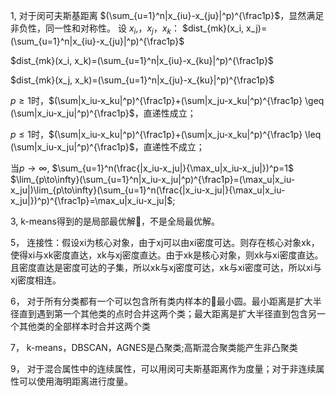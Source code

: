1, 对于闵可夫斯基距离 $(\sum_{u=1}^n|x_{iu}-x_{ju}|^p)^{\frac1p}$，显然满足非负性，同一性和对称性。
设 $x_i$,，$x_j$，$x_k$：
$dist_{mk}(x_i, x_j)=(\sum_{u=1}^n|x_{iu}-x_{ju}|^p)^{\frac1p}$

$dist_{mk}(x_i, x_k)=(\sum_{u=1}^n|x_{iu}-x_{ku}|^p)^{\frac1p}$

$dist_{mk}(x_j, x_k)=(\sum_{u=1}^n|x_{ju}-x_{ku}|^p)^{\frac1p}$

$p\geq1$时，$(\sum|x_iu-x_ku|^p)^{\frac1p}+(\sum|x_ju-x_ku|^p)^{\frac1p} \geq (\sum|x_iu-x_ju|^p)^{\frac1p}$，直递性成立；

$p\leq1$时，$(\sum|x_iu-x_ku|^p)^{\frac1p}+(\sum|x_ju-x_ku|^p)^{\frac1p} \leq (\sum|x_iu-x_ju|^p)^{\frac1p}$，直递性不成立；

当$p\to\infty$, $\sum_{u=1}^n(\frac{|x_iu-x_ju|}{\max_u|x_iu-x_ju|})^p=1$
$\lim_{p\to\infty}(\sum_{u=1}^n|x_iu-x_ju|^p)^{\frac1p}=(\max_u|x_iu-x_ju|)\lim_{p\to\infty}(\sum_{u=1}^n(\frac{|x_iu-x_ju|}{\max_u|x_iu-x_ju|})^p)^{\frac1p}=\max_u|x_iu-x_ju|$;

3, k-means得到的是局部最优解，不是全局最优解。

5， 连接性：假设xi为核心对象，由于xj可以由xi密度可达。则存在核心对象xk，使得xi与xk密度直达，xk与xj密度直达。由于xk是核心对象，则xk与xi密度直达。且密度直达是密度可达的子集，所以xk与xj密度可达，xk与xi密度可达，所以xi与xj密度相连。

6， 对于所有分类都有一个可以包含所有类内样本的最小圆。最小距离是扩大半径直到遇到第一个其他类的点时合并这两个类；最大距离是扩大半径直到包含另一个其他类的全部样本时合并这两个类

7， k-means，DBSCAN，AGNES是凸聚类;高斯混合聚类能产生非凸聚类

9， 对于混合属性中的连续属性，可以用闵可夫斯基距离作为度量；对于非连续属性可以使用海明距离进行度量。
